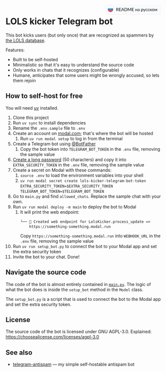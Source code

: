 <a href="./README.ru.md">
   <img align="right" alt="README на русском" src="./.github/readme-assets/readme-in-russian.svg" height="36" /></a>

# LOLS kicker Telegram bot

This bot kicks users (but only once) that are recognized as spammers by [the LOLS database](https://lols.bot/).

Features:

- Built to be self-hosted
- Minimalistic so that it's easy to understand the source code
- Only works in chats that it recognizes (configurable)
- Humane, anticipates that some users might be wrongly accused, so lets them rejoin

## How to self-host for free

You will need [uv](https://github.com/astral-sh/uv) installed.

1. Clone this project
2. Run `uv sync` to install dependencies
3. Rename the `.env.sample` file to `.env`
4. Create an account on [modal.com](https://modal.com); that's where the bot will be hosted
   1. Run `uv run modal setup` to log in from the terminal
6. Create a Telegram bot using [@BotFather](https://t.me/BotFather)
   1. Copy the bot token into `TELEGRAM_BOT_TOKEN` in the `.env` file, removing the sample value
7. [Create a long password](https://bitwarden.com/password-generator/#password-generator) (50 characters) and copy it into `EXTRA_SECURITY_TOKEN` in the `.env` file, removing the sample value
8. Create a secret on Modal with these commands:
   1. `source .env` to load the environment variables into your shell
   2. `uv run modal secret create lols-kicker-telegram-bot-token EXTRA_SECURITY_TOKEN=$EXTRA_SECURITY_TOKEN TELEGRAM_BOT_TOKEN=$TELEGRAM_BOT_TOKEN`
10. Go to `main.py` and find `allowed_chats`. Replace the sample chat with your own.
11. Run `uv run modal deploy -m main` to deploy the bot to Modal
    1. It will print the web endpoint:
       ```
       └── 🔨 Created web endpoint for LolsKicker.process_update => 
           https://something-something.modal.run
       ```
       Copy `https://something-something.modal.run` into `WEBHOOK_URL` in the `.env` file, removing the sample value
12. Run `uv run setup_bot.py` to connect the bot to your Modal app and set the extra security token
13. Invite the bot to your chat. Done!

## Navigate the source code

The code of the bot is almost entirely contained in [`main.py`](./main.py). The logic of what the bot does is inside the `setup_bot` method in the `Model` class.

The `setup_bot.py` is a script that is used to connect the bot to the Modal app and set the extra security token.

## License

The source code of the bot is licensed under GNU AGPL-3.0. Explained: https://choosealicense.com/licenses/agpl-3.0

## See also

- [telegram-antispam](https://github.com/illright/telegram-antispam) — my simple self-hostable antispam bot

